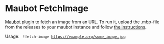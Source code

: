 # Maubot FetchImage

[Maubot](https://github.com/maubot/maubot) plugin to fetch an image from an URL. To run it, upload the .mbp-file from the releases to your maubot instance and follow [the instructions](https://docs.mau.fi/maubot/usage/basic.html).

Usage:
<code>
!fetch-image https://example.org/some_image.jpg
</code>
